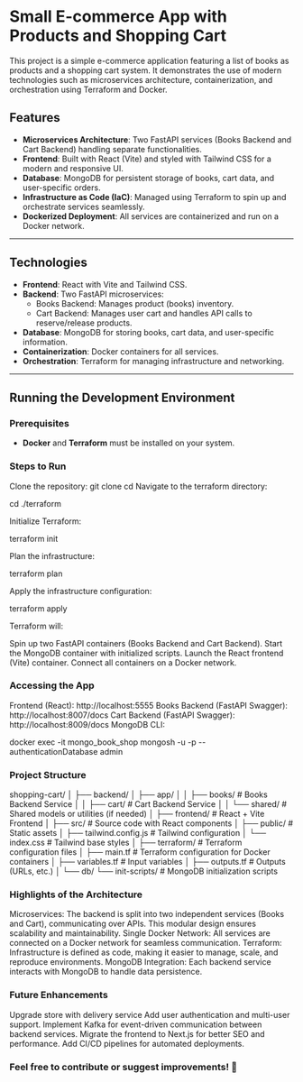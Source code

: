 # Small E-commerce App with Products and Shopping Cart

This project is a simple e-commerce application featuring a list of books as products and a shopping cart system. It demonstrates the use of modern technologies such as microservices architecture, containerization, and orchestration using Terraform and Docker.

## Features
- **Microservices Architecture**: Two FastAPI services (Books Backend and Cart Backend) handling separate functionalities.
- **Frontend**: Built with React (Vite) and styled with Tailwind CSS for a modern and responsive UI.
- **Database**: MongoDB for persistent storage of books, cart data, and user-specific orders.
- **Infrastructure as Code (IaC)**: Managed using Terraform to spin up and orchestrate services seamlessly.
- **Dockerized Deployment**: All services are containerized and run on a Docker network.

---

## Technologies
- **Frontend**: React with Vite and Tailwind CSS.
- **Backend**: Two FastAPI microservices:
  - Books Backend: Manages product (books) inventory.
  - Cart Backend: Manages user cart and handles API calls to reserve/release products.
- **Database**: MongoDB for storing books, cart data, and user-specific information.
- **Containerization**: Docker containers for all services.
- **Orchestration**: Terraform for managing infrastructure and networking.

---

## Running the Development Environment

### Prerequisites
- **Docker** and **Terraform** must be installed on your system.

### Steps to Run
Clone the repository:
git clone <repository-url>
cd <repository-directory>
Navigate to the terraform directory:

cd ./terraform

Initialize Terraform:

terraform init

Plan the infrastructure:

terraform plan

Apply the infrastructure configuration:

  terraform apply

Terraform will:

  Spin up two FastAPI containers (Books Backend and Cart Backend).
  Start the MongoDB container with initialized scripts.
  Launch the React frontend (Vite) container.
  Connect all containers on a Docker network.

### Accessing the App

  Frontend (React): http://localhost:5555
  Books Backend (FastAPI Swagger): http://localhost:8007/docs
  Cart Backend (FastAPI Swagger): http://localhost:8009/docs
  MongoDB CLI:

  docker exec -it mongo_book_shop mongosh -u <user> -p <password> --authenticationDatabase admin

### Project Structure

shopping-cart/
│
├── backend/
│   ├── app/
│   │   ├── books/     # Books Backend Service
│   │   ├── cart/      # Cart Backend Service
│   │   └── shared/    # Shared models or utilities (if needed)
│
├── frontend/          # React + Vite Frontend
│   ├── src/           # Source code with React components
│   ├── public/        # Static assets
│   ├── tailwind.config.js  # Tailwind configuration
│   └── index.css      # Tailwind base styles
│
├── terraform/         # Terraform configuration files
│   ├── main.tf        # Terraform configuration for Docker containers
│   ├── variables.tf   # Input variables
│   ├── outputs.tf     # Outputs (URLs, etc.)
│
└── db/
    └── init-scripts/  # MongoDB initialization scripts

### Highlights of the Architecture

  Microservices: The backend is split into two independent services (Books and Cart), communicating over APIs. This modular design ensures scalability and maintainability.
  Single Docker Network: All services are connected on a Docker network for seamless communication.
  Terraform: Infrastructure is defined as code, making it easier to manage, scale, and reproduce environments.
  MongoDB Integration: Each backend service interacts with MongoDB to handle data persistence.

### Future Enhancements

  Upgrade store with delivery service
  Add user authentication and multi-user support.
  Implement Kafka for event-driven communication between backend services.
  Migrate the frontend to Next.js for better SEO and performance.
  Add CI/CD pipelines for automated deployments.

### Feel free to contribute or suggest improvements! 🚀
